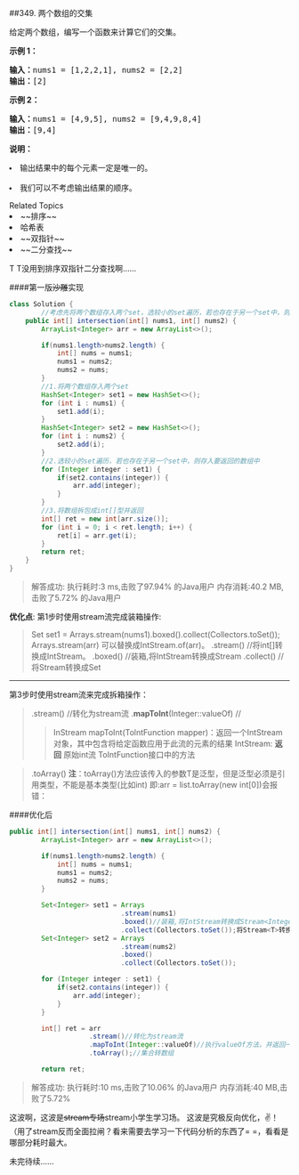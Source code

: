 ##349. 两个数组的交集

<p>给定两个数组，编写一个函数来计算它们的交集。</p>

<p><strong>示例 1：</strong></p>

<pre><strong>输入：</strong>nums1 = [1,2,2,1], nums2 = [2,2]
<strong>输出：</strong>[2]
</pre>

<p><strong>示例 2：</strong></p>

<pre><strong>输入：</strong>nums1 = [4,9,5], nums2 = [9,4,9,8,4]
<strong>输出：</strong>[9,4]</pre>

<p><strong>说明：</strong></p>
<pre><li>输出结果中的每个元素一定是唯一的。</li>
<li>我们可以不考虑输出结果的顺序。</li></pre>

<div><div>Related Topics</div><div><li>~~排序~~</li><li>哈希表</li><li>~~双指针~~</li><li>~~二分查找~~</li></div></div>

T T没用到排序双指针二分查找啊……

####第一版~~沙雕~~实现
```Java
class Solution {
		//考虑先将两个数组存入两个set，选较小的set遍历，若也存在于另一个set中，则存入要返回的数组中。
    public int[] intersection(int[] nums1, int[] nums2) {
		ArrayList<Integer> arr = new ArrayList<>();

		if(nums1.length>nums2.length) {
			int[] nums = nums1;
			nums1 = nums2;
			nums2 = nums;
		}
		//1.将两个数组存入两个set
		HashSet<Integer> set1 = new HashSet<>();
    	for (int i : nums1) {
			set1.add(i);
		}
		HashSet<Integer> set2 = new HashSet<>();
    	for (int i : nums2) {
    		set2.add(i);
    	}
		//2.选较小的set遍历，若也存在于另一个set中，则存入要返回的数组中
		for (Integer integer : set1) {
			if(set2.contains(integer)) {
				arr.add(integer);
			}
		}
		//3.将数组拆包成int[]型并返回
		int[] ret = new int[arr.size()];
		for (int i = 0; i < ret.length; i++) {
			ret[i] = arr.get(i);
		}
		return ret;
    }
}
```

>解答成功:
>执行耗时:3 ms,击败了97.94% 的Java用户
>内存消耗:40.2 MB,击败了5.72% 的Java用户

**优化点**:
第1步时使用stream流完成装箱操作:
>Set<Integer> set1 = Arrays.stream(nums1).boxed().collect(Collectors.toSet());
>Arrays.stream(arr) 可以替换成IntStream.of(arr)。
>.stream() //将int[]转换成IntStream。
>.boxed() //装箱,将IntStream转换成Stream<Integer>
>.collect() //将Stream<T>转换成Set<T>

___

第3步时使用stream流来完成拆箱操作：
> .stream() //转化为stream流
> .**mapToInt**(Integer::valueOf) //
>>InStream mapToInt(TolntFunction mapper)：返回一个IntStream对象，其中包含将给定函数应用于此流的元素的结果
>>IntStream: **返回** 原始int流
>>ToIntFunction接口中的方法

> .toArray()
> **注**：toArray()方法应该传入的参数T是泛型，但是泛型必须是引用类型，不能是基本类型(比如int)
> 即:arr = list.toArray(new int[0])会报错：

####优化后

```Java
public int[] intersection(int[] nums1, int[] nums2) {
		ArrayList<Integer> arr = new ArrayList<>();

		if(nums1.length>nums2.length) {
			int[] nums = nums1;
			nums1 = nums2;
			nums2 = nums;
		}

		Set<Integer> set1 = Arrays
							.stream(nums1)
							.boxed()//装箱,将IntStream转换成Stream<Integer>
							.collect(Collectors.toSet());将Stream<T>转换成Set<T>
		Set<Integer> set2 = Arrays
							.stream(nums2)
							.boxed()
							.collect(Collectors.toSet());

		for (Integer integer : set1) {
			if(set2.contains(integer)) {
				arr.add(integer);
			}
		}

		int[] ret = arr
					.stream()//转化为stream流
					.mapToInt(Integer::valueOf)//执行valueOf方法，并返回一个IntStream
					.toArray();//集合转数组

		return ret;
```
>解答成功:
>执行耗时:10 ms,击败了10.06% 的Java用户
>内存消耗:40 MB,击败了5.72%

这波啊，这波是~~stream专场~~stream小学生学习场。
这波是究极反向优化，✌！（用了stream反而全面拉闸？看来需要去学习一下代码分析的东西了= =，看看是哪部分耗时最大。

未完待续……
